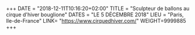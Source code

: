 +++
DATE = "2018-12-11T10:16:20+02:00"
TITLE = "Sculpteur de ballons au cirque d'hiver bouglione"
DATES = "LE 5 DÉCEMBRE 2018"
LIEU = "Paris, Ile-de-France"
LINK= "https://www.cirquedhiver.com/"
WEIGHT=9999885
+++